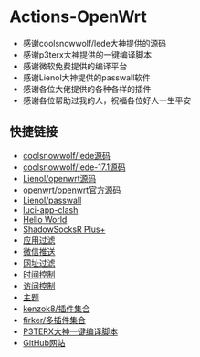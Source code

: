 # Actions-OpenWrt

- 感谢coolsnowwolf/lede大神提供的源码
- 感谢p3terx大神提供的一键编译脚本
- 感谢微软免费提供的编译平台
- 感谢Lienol大神提供的passwall软件
- 感谢各位大佬提供的各种各样的插件
- 感谢各位帮助过我的人，祝福各位好人一生平安



## 快捷链接

- [coolsnowwolf/lede源码](https://github.com/coolsnowwolf/lede.git)
- [coolsnowwolf/lede-17.1源码](https://github.com/coolsnowwolf/openwrt.git)
- [Lienol/openwrt源码](https://github.com/Lienol/openwrt.git)
- [openwrt/openwrt官方源码](https://github.com/openwrt/openwrt.git)
- [Lienol/passwall](https://github.com/Lienol/openwrt-package.git)
- [luci-app-clash](https://github.com/frainzy1477/luci-app-clash.git)
- [Hello World](https://github.com/jerrykuku/luci-app-vssr.git)
- [ShadowSocksR Plus+](https://github.com/fw876/helloworld.git)
- [应用过滤](https://github.com/destan19/OpenAppFilter.git)
- [微信推送](https://github.com/tty228/luci-app-serverchan.git)
- [网址过滤](https://github.com/lariboo/luci-app-control-weburl.git)
- [时间控制](https://github.com/lariboo/luci-app-control-mia.git)
- [访问控制](https://github.com/lariboo/luci-app-control-webrestriction.git)
- [主题](https://github.com/garypang13/luci-theme-edge)
- [kenzok8/插件集合](https://github.com/kenzok8/openwrt-packages.git)
- [firker/多插件集合](https://github.com/firker/diy-ziyong.git)
- [P3TERX大神一键编译脚本](https://github.com/P3TERX/Actions-OpenWrt)
- [GitHub网站](https://github.com)
